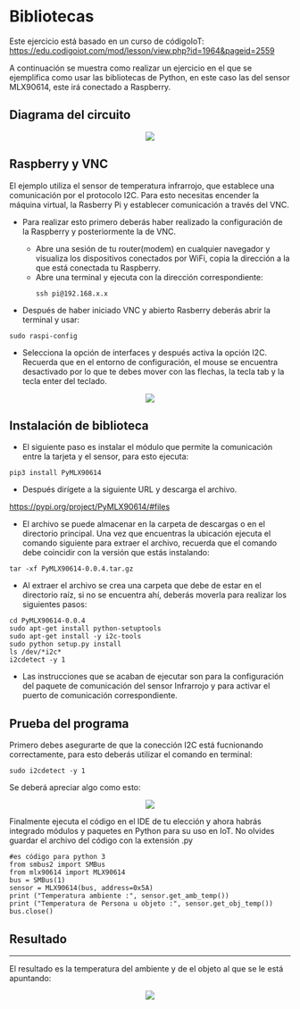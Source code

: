 # Bibliotecas
Este ejercicio está basado en un curso de códigoIoT:
https://edu.codigoiot.com/mod/lesson/view.php?id=1964&pageid=2559

A continuación se muestra como realizar un ejercicio en el que se ejemplifica como usar las bibliotecas de Python, en este caso las del sensor MLX90614, este irá conectado a Raspberry.

## Diagrama del circuito
<div align="center"><img src="https://i.ibb.co/Jx5Vkv6/Diagrama-mlx.png"></div>

## Raspberry y VNC

El ejemplo utiliza el sensor de temperatura infrarrojo, que establece una comunicación por el protocolo I2C. Para esto necesitas encender la máquina virtual, la Rasberry Pi y establecer comunicación a través del VNC.
* Para realizar esto primero deberás haber realizado la configuración de la Raspberry y posteriormente la de VNC.
   * Abre una sesión de tu router(modem) en cualquier navegador y visualiza los dispositivos conectados por WiFi, copia la dirección a la que está conectada tu Raspberry.
   * Abre una terminal y ejecuta con la dirección correspondiente:
      ~~~
      ssh pi@192.168.x.x
      ~~~

* Después de haber iniciado VNC y abierto Rasberry deberás abrir la terminal y usar:
~~~
sudo raspi-config 
~~~
* Selecciona la opción de interfaces y después activa la opción I2C. Recuerda que en el entorno de configuración, el mouse se encuentra desactivado por lo que te debes mover con las flechas, la tecla tab y la tecla enter del teclado. 
<div align="center"><img src="https://i.ibb.co/9ZmLQt3/config-i2c.png"></div>


## Instalación de biblioteca

* El siguiente paso es instalar el módulo que permite la comunicación entre la tarjeta y el sensor, para esto ejecuta: 
~~~
pip3 install PyMLX90614 
~~~
* Después dirígete a la siguiente URL y descarga el archivo. 

https://pypi.org/project/PyMLX90614/#files 

* El archivo se puede almacenar en la carpeta de descargas o en el directorio principal. Una vez que encuentras la ubicación ejecuta el comando siguiente para extraer el archivo, recuerda que el comando debe coincidir con la versión que estás instalando: 
~~~
tar -xf PyMLX90614-0.0.4.tar.gz 
~~~
* Al extraer el archivo se crea una carpeta que debe de estar en el directorio raíz, si no se encuentra ahí, deberás moverla para realizar los siguientes pasos: 
~~~
cd PyMLX90614-0.0.4
sudo apt-get install python-setuptools 
sudo apt-get install -y i2c-tools 
sudo python setup.py install 
ls /dev/*i2c* 
i2cdetect -y 1
~~~
* Las instrucciones que se acaban de ejecutar son para la configuración del paquete de comunicación del sensor Infrarrojo y para activar el puerto de comunicación correspondiente. 

## Prueba del programa

Primero debes asegurarte de que la conección I2C está fucnionando correctamente, para esto deberás utilizar el comando en terminal:
~~~
sudo i2cdetect -y 1
~~~
Se deberá apreciar algo como esto:
<div align="center"><img src="https://i.ibb.co/HnHZynv/prueba-bus-i2c.png"></div>

Finalmente ejecuta el código en el IDE de tu elección y ahora habrás integrado módulos y paquetes en Python para su uso en IoT. No olvides guardar el archivo del código con la extensión .py 
~~~
#es código para python 3 
from smbus2 import SMBus 
from mlx90614 import MLX90614 
bus = SMBus(1) 
sensor = MLX90614(bus, address=0x5A) 
print ("Temperatura ambiente :", sensor.get_amb_temp()) 
print ("Temperatura de Persona u objeto :", sensor.get_obj_temp()) 
bus.close() 
~~~

## Resultado
***
El resultado es la temperatura del ambiente y de el objeto al que se le está apuntando:

<div align="center"><img src="https://i.ibb.co/5xjRTd7/Resultado-mlx.png"></div>

